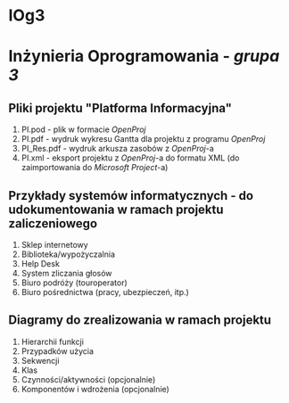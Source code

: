 IOg3
====

# Inżynieria Oprogramowania - *grupa 3*

## Pliki projektu "Platforma Informacyjna"

1. PI.pod - plik w formacie *OpenProj*
2. PI.pdf - wydruk wykresu Gantta dla projektu z programu *OpenProj*
3. PI_Res.pdf - wydruk arkusza zasobów z *OpenProj*-a
4. PI.xml - eksport projektu z *OpenProj*-a do formatu XML (do zaimportowania do *Microsoft Project*-a)

## Przykłady systemów informatycznych - do udokumentowania w ramach projektu zaliczeniowego

1. Sklep internetowy
2. Biblioteka/wypożyczalnia
3. Help Desk
4. System zliczania głosów
5. Biuro podróży (touroperator)
6. Biuro pośrednictwa (pracy, ubezpieczeń, itp.)
 
## Diagramy do zrealizowania w ramach projektu

1. Hierarchii funkcji
2. Przypadków użycia
3. Sekwencji
4. Klas
5. Czynności/aktywności (opcjonalnie)
6. Komponentów i wdrożenia (opcjonalnie)
